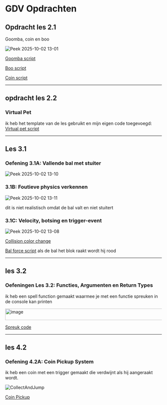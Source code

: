 # GDV Opdrachten

## Opdracht les 2.1

Goomba, coin en boo

![Peek 2025-10-02 13-01](https://github.com/user-attachments/assets/69118e65-fe42-4bf1-95ed-d48f69cc4712)



[Goomba script](https://github.com/Tom-De-Jong/Unity-readme/blob/main/Myproject/Assets/Scripts/goomba.cs)


[Boo script](https://github.com/Tom-De-Jong/Unity-readme/blob/main/Myproject/Assets/Scripts/booscript.cs)


[Coin script](https://github.com/Tom-De-Jong/Unity-readme/blob/main/Myproject/Assets/Scripts/RotationScript.cs)

------------------------------------------------------------

## opdracht les 2.2

### Virtual Pet

ik heb het template van de les gebruikt en mijn eigen code toegevoegd:
[Virtual pet script](https://github.com/Tom-De-Jong/Unity-readme/blob/main/Myproject/Assets/Scripts/simple%20pet.cs)

------------------------------------------------------------

## Les 3.1

### Oefening 3.1A: Vallende bal met stuiter
![Peek 2025-10-02 13-10](https://github.com/user-attachments/assets/e218fe9f-e883-48e6-a72c-f1ba17679ef8)



### 3.1B: Foutieve physics verkennen
![Peek 2025-10-02 13-11](https://github.com/user-attachments/assets/f3edffb4-03f8-447b-9ac0-1d9c7abc2cf5)

 
dit is niet realistisch omdat de bal valt en niet stuitert

### 3.1C: Velocity, botsing en trigger-event
![Peek 2025-10-02 13-08](https://github.com/user-attachments/assets/c0af64d0-2cd8-45e9-b8da-8af4f88a76c1)

[Collision color change](https://github.com/Tom-De-Jong/Unity-readme/blob/main/Myproject/Assets/Scripts/collisionscript.cs)

[Bal force script](https://github.com/Tom-De-Jong/Unity-readme/blob/main/Myproject/Assets/Scripts/Ballshootwe.cs)
als de bal het blok raakt wordt hij rood

------------------------------------------------------------

## les 3.2

### Oefeningen Les 3.2: Functies, Argumenten en Return Types

ik heb een spell function gemaakt waarmee je met een functie spreuken in de console kan printen

<img width="754" height="37" alt="image" src="https://github.com/user-attachments/assets/d4d39346-8842-4356-9ca2-fed49ad40d5e" />

[Spreuk code](https://github.com/Tom-De-Jong/Unity-readme/blob/main/Myproject/Assets/Scripts/spellscript.cs)

------------------------------------------------------------

## les 4.2

### Oefening 4.2A: Coin Pickup System

ik heb een coin met een trigger gemaakt die verdwijnt als hij aangeraakt wordt.

![CollectAndJump](https://github.com/user-attachments/assets/f954e92a-6b3c-4b80-88af-1d0aee088a67)

[Coin Pickup](https://github.com/Tom-De-Jong/M1-prog-unity/blob/main/Assets/Scripts/coinpickup.cs)


